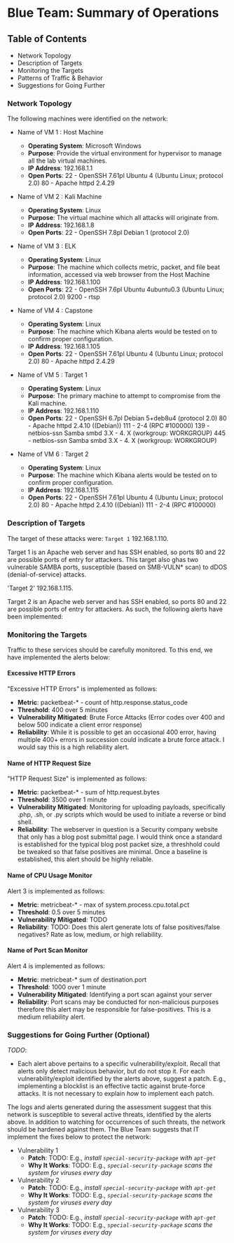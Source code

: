 # Blue Team: Summary of Operations

## Table of Contents
- Network Topology
- Description of Targets
- Monitoring the Targets
- Patterns of Traffic & Behavior
- Suggestions for Going Further

### Network Topology

The following machines were identified on the network:
- Name of VM 1 : Host Machine
  - **Operating System**: Microsoft Windows
  - **Purpose**: Provide the virtual environment for hypervisor to manage all the lab virtual machines.
  - **IP Address**: 192.168.1.1
  - **Open Ports**: 22 - OpenSSH 7.61pl Ubuntu 4 (Ubuntu Linux; protocol 2.0)
                    80 - Apache httpd 2.4.29
  
- Name of VM 2 : Kali Machine
  - **Operating System**: Linux
  - **Purpose**: The virtual machine which all attacks will originate from.
  - **IP Address**: 192.168.1.8
  -  **Open Ports**: 22 - OpenSSH 7.8pl Debian 1 (protocol 2.0)

- Name of VM 3 : ELK
  - **Operating System**: Linux
  - **Purpose**: The machine which collects metric, packet, and file beat information, accessed via web browser from the Host Machine
  - **IP Address**: 192.168.1.100
  -  **Open Ports**: 22 - OpenSSH 7.6pl Ubuntu 4ubuntu0.3 (Ubuntu Linux; protocol 2.0) 9200 - rtsp

- Name of VM 4 : Capstone
  - **Operating System**: Linux
  - **Purpose**: The machine which Kibana alerts would be tested on to confirm proper configuration.
  - **IP Address**: 192.168.1.105
  -  **Open Ports**:  22 - OpenSSH 7.61pl Ubuntu 4 (Ubuntu Linux; protocol 2.0) 80 - Apache httpd 2.4.29

- Name of VM 5 : Target 1
  - **Operating System**: Linux
  - **Purpose**: The primary machine to attempt to compromise from the Kali machine.
  - **IP Address**: 192.168.1.110
  -  **Open Ports**:  22 - OpenSSH 6.7pl Debian 5+deb8u4 (protocol 2.0) 80 - Apache httpd 2.4.10 ((Debian)) 111 - 2-4 (RPC #100000) 139 - netbios-ssn Samba smbd 3.X - 4. X (workgroup: WORKGROUP) 445 - netbios-ssn Samba smbd 3.X - 4. X (workgroup: WORKGROUP)

- Name of VM 6 : Target 2
  - **Operating System**: Linux
  - **Purpose**: The machine which Kibana alerts would be tested on to confirm proper configuration.
  - **IP Address**: 192.168.1.115
  -  **Open Ports**:  22 - OpenSSH 7.61pl Ubuntu 4 (Ubuntu Linux; protocol 2.0) 80 - Apache httpd 2.4.10 ((Debian)) 111 - 2-4 (RPC #100000)

### Description of Targets

The target of these attacks were: `Target 1` 192.168.1.110.

Target 1 is an Apache web server and has SSH enabled, so ports 80 and 22 are possible ports of entry for attackers. This target also ghas two vulnerable SAMBA ports, susceptible (based on SMB-VULN* scan) to dDOS (denial-of-service) attacks. 

'Target 2' 192.168.1.115.

Target 2 is an Apache web server and has SSH enabled, so ports 80 and 22 are possible ports of entry for attackers. As such, the following alerts have been implemented:

### Monitoring the Targets

Traffic to these services should be carefully monitored. To this end, we have implemented the alerts below:

#### Excessive HTTP Errors

"Excessive HTTP Errors" is implemented as follows:
  - **Metric**: packetbeat-* - count of http.response.status_code
  - **Threshold**: 400 over 5 minutes
  - **Vulnerability Mitigated**: Brute Force Attacks (Error codes over 400 and below 500 indicate a client error response)
  - **Reliability**: While it is possible to get an occasional 400 error, having multiple 400+ errors in succession could indicate a brute force attack. I would say this is a high reliability alert.

#### Name of HTTP Request Size

"HTTP Request Size" is implemented as follows:
  - **Metric**: packetbeat-* - sum of http.request.bytes
  - **Threshold**: 3500 over 1 minute
  - **Vulnerability Mitigated**: Monitoring for uploading payloads, specifically .php, .sh, or .py scripts which would be used to initiate a reverse or bind shell.
  - **Reliability**: The webserver in question is a Security company website that only has a blog post submittal page. I would think once a standard is established for the typical blog post packet size, a threshhold could be tweaked so that false positives are minimal. Once a baseline is established, this alert should be highly reliable.

#### Name of CPU Usage Monitor

Alert 3 is implemented as follows:
  - **Metric**: metricbeat-* - max of system.process.cpu.total.pct
  - **Threshold**: 0.5 over 5 minutes
  - **Vulnerability Mitigated**: TODO
  - **Reliability**: TODO: Does this alert generate lots of false positives/false negatives? Rate as low, medium, or high reliability.

#### Name of Port Scan Monitor

Alert 4 is implemented as follows:
  - **Metric**: metricbeat-* sum of destination.port
  - **Threshold**: 1000 over 1 minute
  - **Vulnerability Mitigated**: Identifying a port scan against your server
  - **Reliability**: Port scans may be conducted for non-malicious purposes therefore this alert may be responsible for false-positives. This is a medium reliability alert.

### Suggestions for Going Further (Optional)
_TODO_: 
- Each alert above pertains to a specific vulnerability/exploit. Recall that alerts only detect malicious behavior, but do not stop it. For each vulnerability/exploit identified by the alerts above, suggest a patch. E.g., implementing a blocklist is an effective tactic against brute-force attacks. It is not necessary to explain _how_ to implement each patch.

The logs and alerts generated during the assessment suggest that this network is susceptible to several active threats, identified by the alerts above. In addition to watching for occurrences of such threats, the network should be hardened against them. The Blue Team suggests that IT implement the fixes below to protect the network:
- Vulnerability 1
  - **Patch**: TODO: E.g., _install `special-security-package` with `apt-get`_
  - **Why It Works**: TODO: E.g., _`special-security-package` scans the system for viruses every day_
- Vulnerability 2
  - **Patch**: TODO: E.g., _install `special-security-package` with `apt-get`_
  - **Why It Works**: TODO: E.g., _`special-security-package` scans the system for viruses every day_
- Vulnerability 3
  - **Patch**: TODO: E.g., _install `special-security-package` with `apt-get`_
  - **Why It Works**: TODO: E.g., _`special-security-package` scans the system for viruses every day_
